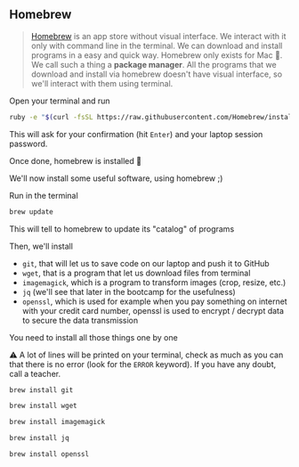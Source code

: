 ## Homebrew

> [Homebrew](http://brew.sh/) is an app store without visual interface. We interact with it only with command line in the terminal. We can download and install programs in a easy and quick way. Homebrew only exists for Mac 🍏. We call such a thing a **package manager**. All the programs that we download and install via homebrew doesn't have visual interface, so we'll interact with them using terminal.

Open your terminal and run

```bash
ruby -e "$(curl -fsSL https://raw.githubusercontent.com/Homebrew/install/master/install)"
```

This will ask for your confirmation (hit `Enter`) and your laptop session password.

Once done, homebrew is installed 💪

We'll now install some useful software, using homebrew ;)

Run in the terminal

```bash
brew update
```

This will tell to homebrew to update its "catalog" of programs

Then, we'll install
 * `git`, that will let us to save code on our laptop and push it to GitHub
 * `wget`, that is a program that let us download files from terminal
 * `imagemagick`, which is a program to transform images (crop, resize, etc.)
 * `jq` (we'll see that later in the bootcamp for the usefulness)
 * `openssl`, which is used for example when you pay something on internet with your credit card number, openssl is used to encrypt / decrypt data to secure the data transmission

You need to install all those things one by one

⚠️ A lot of lines will be printed on your terminal, check as much as you can that there is no error (look for the `ERROR` keyword). If you have any doubt, call a teacher.

```bash
brew install git
```

```bash
brew install wget
```

```bash
brew install imagemagick
```

```bash
brew install jq
```

```bash
brew install openssl
```
